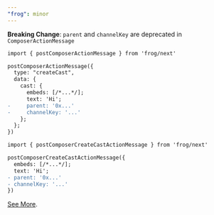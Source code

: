 ```yaml
---
"frog": minor
---
```


**Breaking Change**: `parent` and `channelKey` are deprecated in `ComposerActionMessage`

```diff
import { postComposerActionMessage } from 'frog/next'

postComposerActionMessage({
  type: "createCast",
  data: {
    cast: {
      embeds: [/*...*/];
      text: 'Hi';
-     parent: '0x...'
-     channelKey: '...'
    };
  };
})
```

```diff
import { postComposerCreateCastActionMessage } from 'frog/next'

postComposerCreateCastActionMessage({
  embeds: [/*...*/];
  text: 'Hi';
- parent: '0x...'
- channelKey: '...'
})
```

[See More](https://warpcast.com/horsefacts.eth/0x98185a2f).
